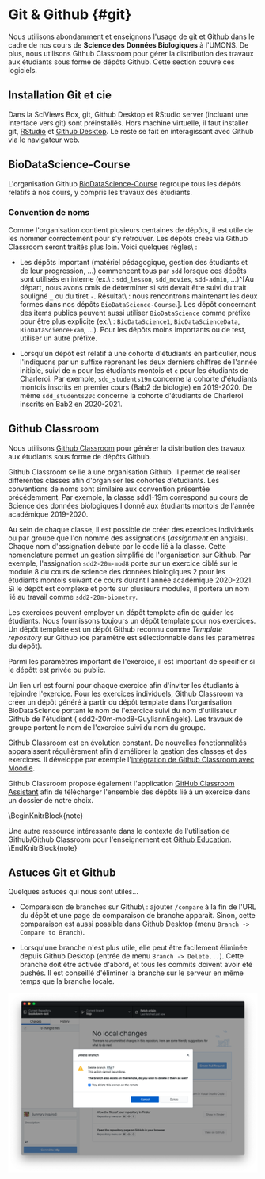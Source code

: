 # Git & Github {#git}



Nous utilisons abondamment et enseignons l'usage de git et Github dans le cadre de nos cours de **Science des Données Biologiques** à l'UMONS. De plus, nous utilisons Github Classroom pour gérer la distribution des travaux aux étudiants sous forme de dépôts Github. Cette section couvre ces logiciels.

## Installation Git et cie

Dans la SciViews Box, git, Github Desktop et RStudio server (incluant une interface vers git) sont préinstallés. Hors machine virtuelle, il faut installer git, [RStudio](https://rstudio.com/products/rstudio/download/#download) et [Github Desktop](https://desktop.github.com/). Le reste se fait en interagissant avec Github via le navigateur web.

## BioDataScience-Course

L'organisation Github [BioDataScience-Course](https://github.com/BioDataScience-Course) regroupe tous les dépôts relatifs à nos cours, y compris les travaux des étudiants.

### Convention de noms

Comme l'organisation contient plusieurs centaines de dépôts, il est utile de les nommer correctement pour s'y retrouver. Les dépôts créés via Github Classroom seront traités plus loin. Voici quelques règles\ :

- Les dépôts important (matériel pédagogique, gestion des étudiants et de leur progression, ...) commencent tous par `sdd` lorsque ces dépôts sont utilisés en interne (ex.\ : `sdd_lesson`, `sdd_movies`, `sdd-admin`, ...)^[Au départ, nous avons omis de déterminer si `sdd` devait être suivi du trait souligné `_` ou du tiret `-`. Résultat\ : nous rencontrons maintenant les deux formes dans nos dépôts `BioDataScience-Course`.]. Les dépôt concernant des items publics peuvent aussi utiliser `BioDataScience` comme préfixe pour être plus explicite (ex.\ : `BioDataScience1`, `BioDataScienceData`, `BioDataScienceExam`, ...). Pour les dépôts moins importants ou de test, utiliser un autre préfixe.

- Lorsqu'un dépôt est relatif à une cohorte d'étudiants en particulier, nous l'indiquons par un suffixe reprenant les deux derniers chiffres de l'année initiale, suivi de `m` pour les étudiants montois et `c` pour les étudiants de Charleroi. Par exemple, `sdd_students19m` concerne la cohorte d'étudiants montois inscrits en premier cours (Bab2 de biologie) en 2019-2020. De même `sdd_students20c` concerne la cohorte d'étudiants de Charleroi inscrits en Bab2 en 2020-2021.


## Github Classroom

Nous utilisons [Github Classroom](https://classroom.github.com/classrooms) pour générer la distribution des travaux aux étudiants sous forme de dépôts Github.


Github Classroom se lie à une organisation Github. Il permet de réaliser différentes classes afin d'organiser les cohortes d'étudiants. Les conventions de noms sont similaire aux convention présentée précédemment. Par exemple, la classe sdd1-19m correspond au cours de Science des données biologiques I donné aux étudiants montois de l'année académique 2019-2020. 

Au sein de chaque classe, il est possible de créer des exercices individuels ou par groupe que l'on nomme des assignations (*assignment* en anglais). Chaque nom d'assignation débute par le code lié à la classe. Cette nomenclature permet un gestion simplifié de l'organisation sur Github. Par exemple, l'assignation `sdd2-20m-mod8` porte sur un exercice ciblé sur le module 8 du cours de science des données biologiques 2 pour les étudiants montois suivant ce cours durant l'année académique 2020-2021. Si le dépôt est complexe et porte sur plusieurs modules, il portera un nom lié au travail comme `sdd2-20m-biometry`. 


Les exercices peuvent employer un dépôt template afin de guider les étudiants. Nous fournissons toujours un dépôt template pour nos exercices. Un dépôt template est un dépôt Github reconnu comme *Template repository* sur Github (ce paramètre est sélectionnable dans les paramètres du dépôt). 

Parmi les paramètres important de l'exercice, il est important de spécifier si le dépôtt est privée ou public.

Un lien url est fourni pour chaque exercice afin d'inviter les étudiants à rejoindre l'exercice. Pour les exercices individuels, Github Classroom va créer un dépôt généré à partir du dépôt template dans l'organisation BioDataScience portant le nom de l'exercice suivi du nom d'utilisateur Github de l'étudiant ( sdd2-20m-mod8-GuyliannEngels). Les travaux de groupe portent le nom de l'exercice suivi du nom du groupe.


Github Classroom est en évolution constant. De nouvelles fonctionnalités apparaissent régulièrement afin d'améliorer la gestion des classes et des exercices. Il développe par exemple l'[intégration de Github Classroom avec Moodle](https://classroom.github.com/help/setup-moodle). 


Github Classroom propose également l'application [GitHub Classroom Assistant](https://classroom.github.com/assistant) afin de télécharger l'ensemble des dépôts lié à un exercice dans un dossier de notre choix.


\BeginKnitrBlock{note}<div class="note">Une autre ressource intéressante dans le contexte de l'utilisation de Github/Github Classroom pour l'enseignement est [Github Education](https://education.github.com).</div>\EndKnitrBlock{note}

## Astuces Git et Github

Quelques astuces qui nous sont utiles...

- Comparaison de branches sur Github\ : ajouter `/compare` à la fin de l'URL du dépôt et une page de comparaison de branche apparait. Sinon, cette comparaison est aussi possible dans Github Desktop (menu `Branch -> Compare to Branch`).

- Lorsqu'une branche n'est plus utile, elle peut être facilement éliminée depuis Github Desktop (entrée de menu `Branch -> Delete...`). Cette branche doit être activée d'abord, et tous les commits doivent avoir été pushés. Il est conseillé d'éliminer la branche sur le serveur en même temps que la branche locale.

![La boite de dialogue d'élimination d'une branche dans Github Desktop.](images/git/git-delete-branch.png)

